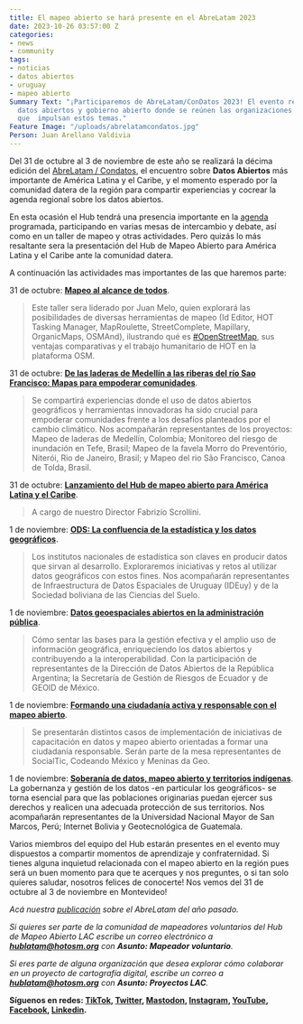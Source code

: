 ```yaml
---
title: El mapeo abierto se hará presente en el AbreLatam 2023
date: 2023-10-26 03:57:00 Z
categories:
- news
- community
tags:
- noticias
- datos abiertos
- uruguay
- mapeo abierto
Summary Text: "¡Participaremos de AbreLatam/ConDatos 2023! El evento regional sobre
  datos abiertos y gobierno abierto donde se reúnen las organizaciones e individuos
  que  impulsan estos temas."
Feature Image: "/uploads/abrelatamcondatos.jpg"
Person: Juan Arellano Valdivia
---
```


Del 31 de octubre al 3 de noviembre de este año se realizará la décima edición del [AbreLatam / Condatos](https://2023.abrelatam.org/), el encuentro sobre **Datos Abiertos** más importante de América Latina y el Caribe, y el momento esperado por la comunidad datera de la región para compartir experiencias y cocrear la agenda regional sobre los datos abiertos.

En esta ocasión el Hub tendrá una presencia importante en la [agenda](https://2023.abrelatam.org/agenda/#) programada, participando en varias mesas de intercambio y debate, así como en un taller de mapeo y otras actividades. Pero quizás lo más resaltante sera la presentación del Hub de Mapeo Abierto para América Latina y el Caribe ante la comunidad datera.

A continuación las actividades mas importantes de las que haremos parte:

31 de octubre: **[Mapeo al alcance de todos](https://llamado.abrelatam.org/abrelatam-condatos-2023/talk/HLTBQ7/)**.

> Este taller sera liderado por Juan Melo, quien explorará las posibilidades de diversas herramientas de mapeo (Id Editor, HOT Tasking Manager, MapRoulette, StreetComplete, Mapillary, OrganicMaps, OSMAnd), ilustrando qué es [#OpenStreetMap](https://twitter.com/hashtag/OpenStreetMap?src=hashtag_click), sus ventajas comparativas y el trabajo humanitario de HOT en la plataforma OSM.

31 de octubre: **[De las laderas de Medellín a las riberas del río Sao Francisco: Mapas para empoderar comunidades](https://llamado.abrelatam.org/abrelatam-condatos-2023/talk/HJRJDT/)**.

> Se compartirá experiencias donde el uso de datos abiertos geográficos y herramientas innovadoras ha sido crucial para empoderar comunidades frente a los desafíos planteados por el cambio climático. Nos acompañarán representantes de los proyectos: Mapeo de laderas de Medellín, Colombia; Monitoreo del riesgo de inundación en Tefe, Brasil; Mapeo de la favela Morro do Preventório, Niterói, Rio de Janeiro, Brasil; y Mapeo del rio São Francisco, Canoa de Tolda, Brasil.

31 de octubre: **[Lanzamiento del Hub de mapeo abierto para América Latina y el Caribe](https://llamado.abrelatam.org/abrelatam-condatos-2023/talk/ZXF33L/)**.

> A cargo de nuestro Director Fabrizio Scrollini.

1 de noviembre: **[ODS: La confluencia de la estadística y los datos geográficos](https://llamado.abrelatam.org/abrelatam-condatos-2023/talk/YMTJDC/)**.

> Los institutos nacionales de estadística son claves en producir datos que sirvan al desarrollo. Exploraremos iniciativas y retos al utilizar datos geográficos con estos fines. Nos acompañarán representantes de Infraestructura de Datos Espaciales de Uruguay (IDEuy) y de la Sociedad boliviana de las Ciencias del Suelo.

1 de noviembre: **[Datos geoespaciales abiertos en la administración pública](https://llamado.abrelatam.org/abrelatam-condatos-2023/talk/PWMSHP/)**.

> Cómo sentar las bases para la gestión efectiva y el amplio uso de información geográfica, enriqueciendo los datos abiertos y contribuyendo a la interoperabilidad. Con la participación de representantes de la Dirección de Datos Abiertos de la República Argentina; la Secretaría de Gestión de Riesgos de Ecuador y de GEOID de México.

1 de noviembre: **[Formando una ciudadanía activa y responsable con el mapeo abierto](https://llamado.abrelatam.org/abrelatam-condatos-2023/talk/GVRZRD/)**.

> Se presentarán distintos casos de implementación de iniciativas de capacitación en datos y mapeo abierto orientadas a formar una ciudadanía responsable. Serán parte de la mesa representantes de SocialTic, Codeando México y Meninas da Geo.

1 de noviembre: **[Soberanía de datos, mapeo abierto y territorios indígenas](https://llamado.abrelatam.org/abrelatam-condatos-2023/talk/EX787L/)**. La gobernanza y gestión de los datos -en particular los geográficos- se torna esencial para que las poblaciones originarias puedan ejercer sus derechos y realicen una adecuada protección de sus territorios. Nos acompañarán representantes de la Universidad Nacional Mayor de San Marcos, Perú; Internet Bolivia y Geotecnológica de Guatemala.

Varios miembros del equipo del Hub estarán presentes en el evento muy dispuestos a compartir momentos de aprendizaje y confraternidad. Si tienes alguna inquietud relacionada con el mapeo abierto en la región pues será un buen momento para que te acerques y nos preguntes, o si tan solo quieres saludar, nosotros felices de conocerte! Nos vemos del 31 de octubre al 3 de noviembre en Montevideo!

*Acá nuestra [publicación](https://www.hotosm.org/updates/america-abierta-2022/) sobre el AbreLatam del año pasado.*

*Si quieres ser parte de la comunidad de mapeadores voluntarios del Hub de Mapeo Abierto LAC escribe un correo electrónico a **[hublatam@hotosm.org](mailto:hublatam@hotosm.org)** con **Asunto: Mapeador voluntario**.*

*Si eres parte de alguna organización que desea explorar cómo colaborar en un proyecto de cartografía digital, escribe un correo a **[hublatam@hotosm.org](mailto:hublatam@hotosm.org)** con **Asunto: Proyectos LAC**.*

**Síguenos en redes: [TikTok](https://www.tiktok.com/@mapeoabierto_la?lang=es), [Twitter](https://twitter.com/mapeoabierto_la), [Mastodon](https://mapstodon.space/@mapeoabierto_la), [Instagram](https://www.instagram.com/mapeoabierto_la/), [YouTube](https://www.youtube.com/channel/UCTH6Z_QODJ4NmmBmubS68VA), [Facebook](https://www.facebook.com/Mapeo-abierto-Am%C3%A9rica-Latina-102804808622456/), [Linkedin](https://www.linkedin.com/showcase/91453300/admin/feed/posts/).**
